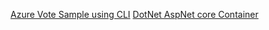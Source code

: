 
[Azure Vote Sample using CLI](https://docs.microsoft.com/en-us/azure/aks/kubernetes-walkthrough?toc=/azure/javascript/toc.json&bc=/azure/javascript/breadcrumb/toc.json)
[DotNet AspNet core Container](https://github.com/dotnet/dotnet-docker/tree/master/samples/aspnetapp)

